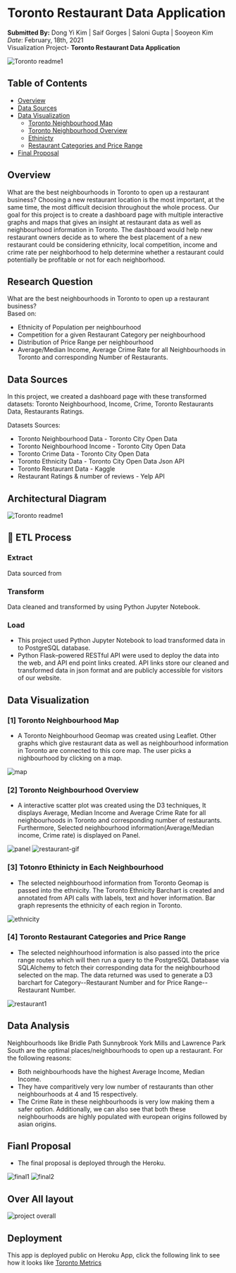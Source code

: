 # Toronto Restaurant Data Application

**Submitted By:** Dong Yi Kim | Saif Gorges | Saloni Gupta | Sooyeon Kim </br>
_Date_: February, 18th, 2021\
Visualization Project- **Toronto Restaurant Data Application** <br/>

![Toronto readme1](./Toronto-Analysis-Heroku/static/css/Images/toronto_readme1.jpg)

## Table of Contents
  * [Overview](#overview)
  * [Data Sources](#data-sources)
  * [Data Visualization](#data-visualization)
    * [Toronto Neighbourhood Map](#map)
    * [Toronto Neighbourhood Overview](#interactive-map)
    * [Ethinicty](#ethnicity)
    * [Restaurant Categories and Price Range ](#restaurant2)
  * [Final Proposal](#final-proposal)

## <a name="overview"></a>Overview
What are the best neighbourhoods in Toronto to open up a restaurant business? Choosing a new restaurant location is the most important, at the same time, the most difficult decision throughout the whole process. Our goal for this project is to create a dashboard page with multiple interactive graphs and maps that gives an insight at restaurant data as well as neighbourhood information in Toronto. The dashboard would help new restaurant owners decide as to where the best placement of a new restaurant could be considering ethnicity, local competition, income and crime rate per neighborhood to help determine whether a restaurant could potentially be profitable or not for each neighborhood.

## Research Question
What are the best neighbourhoods in Toronto to open up a restaurant business? </br>
Based on: </br>
- Ethnicity of Population per neighbourhood </br>
- Competition for a given Restaurant Category per neighbourhood </br>
- Distribution of Price Range per neighbourhood </br>
- Average/Median Income, Average Crime Rate for all Neighbourhoods in Toronto and corresponding Number of Restaurants.

## <a name="data-sources"></a>Data Sources
In this project, we created a dashboard page with these transformed datasets: Toronto Neighbourhood, Income, Crime, Toronto Restaurants Data, Restaurants Ratings. 
 
 Datasets Sources:   
  * Toronto Neighbourhood Data - Toronto City Open Data
  * Toronto Neighbourhood Income - Toronto City Open Data
  * Toronto Crime Data - Toronto City Open Data
  * Toronto Ethnicity Data - Toronto City Open Data Json API
  * Toronto Restaurant Data - Kaggle
  * Restaurant Ratings & number of reviews - Yelp API
  
  ## <a name="data-sources"></a> Architectural Diagram
  ![Toronto readme1](./Toronto-Analysis-Heroku/static/css/Images/Data_architecture.JPG)
  
  ## 🔭 ETL Process
  ### Extract
  Data sourced from
  ### Transform
  Data cleaned and transformed by using Python Jupyter Notebook.
  ### Load
  - This project used Python Jupyter Notebook to load transformed data in to PostgreSQL database.
  - Python Flask–powered RESTful API were used to deploy the data into the web, and API end point links created. API links store our cleaned and transformed data in json format and are publicly accessible for visitors of our website.
  
  ## <a name="data-visualization"></a>Data Visualization
  ### [1] <a name="map"></a>Toronto Neighbourhood Map 
  * A Toronto Neighbourhood Geomap was created using Leaflet. Other graphs which give restaurant data as well as neighbourhood information in Toronto are connected to this core map. The user picks a nighbourhood by clicking on a map.   
  
  ![map](./Toronto-Analysis-Heroku/static/css/Images/map.gif)
  
  ### [2] <a name="interactive-map"></a>Toronto Neighbourhood Overview 
  * A interactive scatter plot was created using the D3 techniques, It displays Average, Median Income and Average Crime Rate for all neighbourhoods in Toronto and corresponding number of restaurants. Furthermore, Selected neighbourhood information(Average/Median income, Crime rate) is displayed on Panel.
  
  ![panel](./Toronto-Analysis-Heroku/static/css/Images/panel.jpg) ![restaurant-gif](./Toronto-Analysis-Heroku/static/css/Images/restaurant-gif.gif) 
  
  ### [3] <a name="ethnicity"></a>Totonro Ethinicty in Each Neighbourhood 
  * The selected neighbourhood information from Toronto Geomap is passed into the ethnicity. The Toronto Ethnicity Barchart is created and annotated from API calls with labels, text and hover information. Bar graph represents the ethnicity of each region in Toronto. 
  
  ![ethnicity](./Toronto-Analysis-Heroku/static/css/Images/ethnicity.gif)
  
  ### [4] <a name="restaurant2"></a>Toronto Restaurant Categories and Price Range 
  * The selected neighhourhood information is also passed into the price range routes which will then run a query to the PostgreSQL Database via SQLAlchemy to fetch their corresponding data for the neighbourhood selected on the map. The data returned was used to generate a D3 barchart for Category--Restaurant Number and for Price Range--Restaurant Number.
  
  ![restaurant1](./Toronto-Analysis-Heroku/static/css/Images/restaurant1.gif)
  
  ## Data Analysis
  Neighbourhoods like Bridle Path Sunnybrook York Mills and Lawrence Park South are the optimal places/neighbourhoods to open up a restaurant.
  For the following reasons:
  - Both neighbourhoods have the highest Average Income, Median Income.
  - They have comparitively very low number of restaurants than other neighbourhoods at 4 and 15 respectively.
  - The Crime Rate in these neighbourhoods is very low making them a safer option.
  Additionally, we can also see that both these neighbourhoods are highly populated with european origins followed by asian origins.
  
  ## <a name="final-proposal"></a>Fianl Proposal
  * The final proposal is deployed through the Heroku.
  
  ![final1](./Toronto-Analysis-Heroku/static/css/Images/final1.JPG)
  ![final2](./Toronto-Analysis-Heroku/static/css/Images/final2.JPG)
  
 ## Over All layout
![project overall](./Toronto-Analysis-Heroku/static/css/Images/Project_Full.gif)

 ## Deployment
 This app is deployed public on Heroku App, click the following link to see how it looks like [Toronto Metrics](https://bootcamp-gta-restaurant-app.herokuapp.com/)
